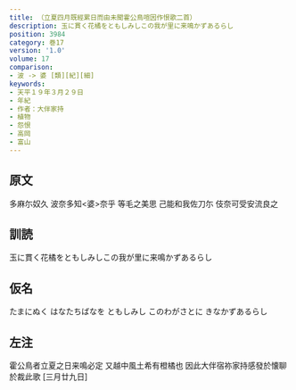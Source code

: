 ```yaml
---
title: （立夏四月既經累日而由未聞霍公鳥喧因作恨歌二首）
description: 玉に貫く花橘をともしみしこの我が里に来鳴かずあるらし
position: 3984
category: 巻17
version: '1.0'
volume: 17
comparison:
- 波 -> 婆 [類][紀][細]
keywords:
- 天平１９年３月２９日
- 年紀
- 作者：大伴家持
- 植物
- 怨恨
- 高岡
- 富山
---
```


## 原文

多麻尓奴久 波奈多知<婆>奈乎 等毛之美思 己能和我佐刀尓 伎奈可受安流良之

## 訓読

玉に貫く花橘をともしみしこの我が里に来鳴かずあるらし

## 仮名

たまにぬく はなたちばなを ともしみし このわがさとに きなかずあるらし

## 左注

霍公鳥者立夏之日来鳴必定 又越中風土希有橙橘也 因此大伴宿祢家持感發於懐聊於裁此歌 [三月廿九日]
